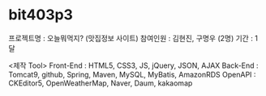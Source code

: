 # bit403p3
프로젝트명 : 오늘뭐먹지? (맛집정보 사이트)
참여인원 : 김현진, 구명우 (2명)
기간 : 1달

<제작 Tool>
Front-End : HTML5, CSS3, JS, jQuery, JSON, AJAX
Back-End :  Tomcat9, github, Spring, Maven, MySQL, MyBatis, AmazonRDS
OpenAPI : CKEditor5, OpenWeatherMap, Naver, Daum, kakaomap
